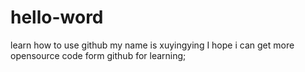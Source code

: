 # hello-word
learn how to use github
my name is xuyingying
I hope i can get more opensource code form github for learning;
